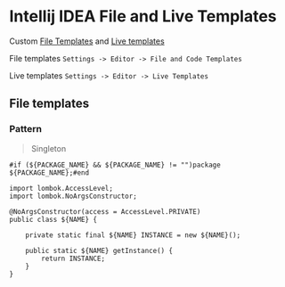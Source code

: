 # Intellij IDEA File and Live Templates
Custom [File Templates](https://www.jetbrains.com/help/idea/using-file-and-code-templates.html) and [Live templates](https://www.jetbrains.com/help/idea/using-live-templates.html)

File templates
`Settings -> Editor -> File and Code Templates`

Live templates
`Settings -> Editor -> Live Templates`

## File templates
### Pattern
> Singleton
```<java>
#if (${PACKAGE_NAME} && ${PACKAGE_NAME} != "")package ${PACKAGE_NAME};#end

import lombok.AccessLevel;
import lombok.NoArgsConstructor;

@NoArgsConstructor(access = AccessLevel.PRIVATE)
public class ${NAME} {

    private static final ${NAME} INSTANCE = new ${NAME}();

    public static ${NAME} getInstance() {
        return INSTANCE;
    }
}
```
